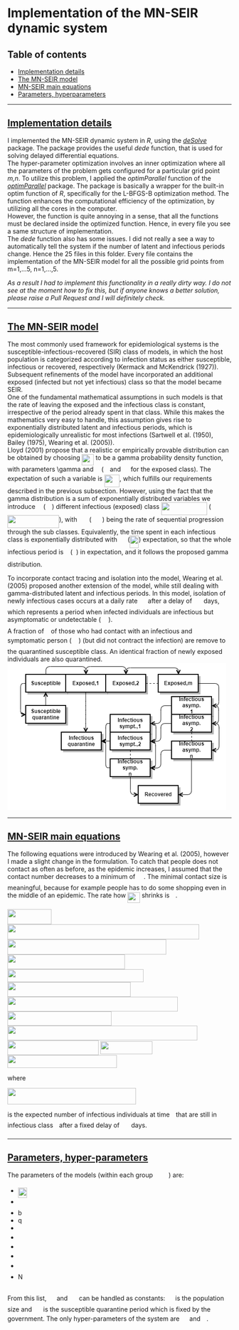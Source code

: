 # Implementation of the MN-SEIR dynamic system

## Table of contents

* [Implementation details](#implementation-details)
* [The MN-SEIR model](#the-mn-seir-model)
* [MN-SEIR main equations](#mn-seir-main-equations)
* [Parameters, hyperparameters](#parameters,_hyper-parameters)
---

## [Implementation details]()

I implemented the MN-SEIR dynamic system in *R*, using the [*deSolve*](https://cran.r-project.org/web/packages/deSolve/index.html) package. The package provides the useful *dede* function, that is used for solving delayed differential equations.
<br>
The hyper-parameter optimization involves an inner optimization where all the parameters of the problem gets configured for a particular grid point *m,n*. To utilize this problem, I applied the *optimParallel* function of the [*optimParallel*](https://cran.r-project.org/web/packages/optimParallel/index.html) package. The package is basically a wrapper for the built-in optim function of *R*, specifically for the L-BFGS-B optimization method. The function enhances the computational efficiency of the optimization, by utilizing all the cores in the computer. <br>
However, the function is quite annoying in a sense, that all the functions must be declared inside the optimized function. Hence, in every file you see a same structure of implementation. <br>
The *dede* function also has some issues. I did not really a see a way to automatically tell the system if the number of latent and infectious periods change. Hence the 25 files in this folder. Every file contains the implementation of the MN-SEIR model for all the possible grid points from m=1,...5, n=1,...,5.

*As a result I had to implement this functionality in a really dirty way. I do not see at the moment how to fix this, but if anyone knows a better solution, please raise a Pull Request and I will definitely check.*

---

## [The MN-SEIR model](https://journals.plos.org/plosmedicine/article?id=10.1371/journal.pmed.0020174)

The most commonly used framework for epidemiological systems is the susceptible-infectious-recovered (SIR) class of models, in which the host population is categorized according to infection status as either susceptible, infectious or recovered, respectively (Kermack and McKendrick (1927)). Subsequent refinements of the model have incorporated an additional exposed (infected but not yet infectious) class so that the model became SEIR.
<br>
One of the fundamental mathematical assumptions in such models is that the rate of leaving the exposed and the infectious class is constant, irrespective of the period already spent in that class. While this makes the mathematics very easy to handle, this assumption gives rise to exponentially distributed latent and infectious periods, which is epidemiologically unrealistic for most infections (Sartwell et al. (1950), Bailey (1975), Wearing et al. (2005)).
<br>
Lloyd (2001) propose that a realistic or empirically provable distribution can be obtained by choosing <img src="../svgs/bb7a14d80e3cf63b2aa80d2c30c1687a.svg?invert_in_darkmode" align=middle width=26.99209754999999pt height=24.65753399999998pt/> to be a gamma probability density function, with parameters \gamma and <img src="../svgs/55a049b8f161ae7cfeb0197d75aff967.svg?invert_in_darkmode" align=middle width=9.86687624999999pt height=14.15524440000002pt/> (<img src="../svgs/8cda31ed38c6d59d14ebefa440099572.svg?invert_in_darkmode" align=middle width=9.98290094999999pt height=14.15524440000002pt/> and <img src="../svgs/0e51a2dede42189d77627c4d742822c3.svg?invert_in_darkmode" align=middle width=14.433101099999991pt height=14.15524440000002pt/> for the exposed class). The expectation of such a variable is <img src="../svgs/662cba0b94927c67c7bd63d950d18316.svg?invert_in_darkmode" align=middle width=34.346253149999995pt height=27.77565449999998pt/>, which fulfills our requirements described in the previous subsection. However, using the fact that the gamma distribution is a sum of exponentially distributed variables we introduce <img src="../svgs/55a049b8f161ae7cfeb0197d75aff967.svg?invert_in_darkmode" align=middle width=9.86687624999999pt height=14.15524440000002pt/> (<img src="../svgs/0e51a2dede42189d77627c4d742822c3.svg?invert_in_darkmode" align=middle width=14.433101099999991pt height=14.15524440000002pt/>) different infectious (exposed) class <img src="../svgs/856f8555125e8ddd238cd12237ef4ceb.svg?invert_in_darkmode" align=middle width=103.21722344999999pt height=29.190975000000005pt/> (<img src="../svgs/0036764651a93d9ff7dec55bbaf6ebfc.svg?invert_in_darkmode" align=middle width=115.88847269999998pt height=29.190975000000005pt/>), with <img src="../svgs/fed7181182cb5881b6953d1ab10a3173.svg?invert_in_darkmode" align=middle width=19.290757199999987pt height=14.15524440000002pt/> (<img src="../svgs/49345c53ba3b754e10d9dec135705e32.svg?invert_in_darkmode" align=middle width=24.41600204999999pt height=14.15524440000002pt/>) being the rate of sequential progression through the sub classes. Equivalently, the time spent in each infectious class is exponentially distributed with <img src="../svgs/98dd3bf2c169083eb5ad9b4ae87d6d70.svg?invert_in_darkmode" align=middle width=15.738769199999997pt height=27.77565449999998pt/> (<img src="../svgs/05aa60dc24533f565795beccabbc4b07.svg?invert_in_darkmode" align=middle width=19.695159pt height=27.77565449999998pt/>) expectation, so that the whole infectious period is <img src="../svgs/52daf868b01428da25531e4b5f186c18.svg?invert_in_darkmode" align=middle width=7.612745249999997pt height=27.77565449999998pt/> (<img src="../svgs/abf732cc96ea8814962ed6d287059a11.svg?invert_in_darkmode" align=middle width=8.030309099999997pt height=27.77565449999998pt/>) in expectation, and it follows the proposed gamma distribution.


To incorporate contact tracing and isolation into the model, Wearing et al. (2005) proposed another extension of the model, while still dealing with gamma-distributed latent and infectious periods. In this model, isolation of newly infectious cases occurs at a daily rate <img src="../svgs/6fb3ad53b9c3e50139eac4c41d03389d.svg?invert_in_darkmode" align=middle width=15.27633194999999pt height=22.831056599999986pt/> after a delay of <img src="../svgs/6834db793eb4d3eefb92e28742316579.svg?invert_in_darkmode" align=middle width=18.28822049999999pt height=14.15524440000002pt/> days, which represents a period when infected individuals are infectious but asymptomatic or undetectable (<img src="../svgs/feb77772a5a378cdcd84637b317d36f3.svg?invert_in_darkmode" align=middle width=17.11196189999999pt height=22.465723500000017pt/>).
<br>
A fraction of <img src="../svgs/d5c18a8ca1894fd3a7d25f242cbe8890.svg?invert_in_darkmode" align=middle width=7.928106449999989pt height=14.15524440000002pt/> of those who had contact with an infectious and symptomatic person (<img src="../svgs/b0287aa6bdc305956f5b6eeb1d0ef2e5.svg?invert_in_darkmode" align=middle width=15.92700119999999pt height=22.465723500000017pt/>) (but did not contract the infection) are remove to the quarantined susceptible class. An identical fraction of newly exposed individuals are also quarantined.
<br>
<img src="../svgs/MN_SEIR.png?invert_in_darkmode">

---
## [MN-SEIR main equations]()
The following equations were introduced by Wearing et al. (2005), however I made a slight change in the formulation. To catch that people does not contact as often as before, as the epidemic increases, I assumed that the contact number decreases to a minimum of <img src="../svgs/575209ad9660c13e60763153293a4a53.svg?invert_in_darkmode" align=middle width=15.11042279999999pt height=22.831056599999986pt/>. The minimal contact size is meaningful, because for example people has to do some shopping even in the middle of an epidemic. The rate how <img src="../svgs/dc1df253dd3e063c495a9d1f19c5ddbf.svg?invert_in_darkmode" align=middle width=27.796893299999986pt height=24.65753399999998pt/> shrinks is <img src="../svgs/fd8be73b54f5436a5cd2e73ba9b6bfa9.svg?invert_in_darkmode" align=middle width=9.58908224999999pt height=22.831056599999986pt/>.

<img src="../svgs/39402bed7e8ecd2fada4840fece66465.svg?invert_in_darkmode" align=middle width=98.9410521pt height=33.20539859999999pt/>

<img src="../svgs/df9cc268a7dd2dd12f31129fa89b6e4f.svg?invert_in_darkmode" align=middle width=431.16313514999996pt height=33.95427420000001pt/>

<img src="../svgs/e4e690ede85203967196f612296eaaf5.svg?invert_in_darkmode" align=middle width=356.85353715pt height=33.95427420000001pt/>

<img src="../svgs/d6353363342f62758d8060bb667b308c.svg?invert_in_darkmode" align=middle width=263.99810579999996pt height=33.20539859999999pt/>

<img src="../svgs/a5b0b35a0dc2e3a19f512f13a9a5b141.svg?invert_in_darkmode" align=middle width=306.28709595pt height=29.46111299999998pt/>

<img src="../svgs/053f7e10f12ae0a73c090a9abcdad8f1.svg?invert_in_darkmode" align=middle width=276.87637889999996pt height=32.675741999999985pt/>

<img src="../svgs/78ea738232a9601c999cf9d65456950c.svg?invert_in_darkmode" align=middle width=383.15515919999996pt height=32.675741999999985pt/>

<img src="../svgs/03b5110b20b619a138f700ef0db1f4e0.svg?invert_in_darkmode" align=middle width=234.47583555pt height=32.675741999999985pt/>

<img src="../svgs/f959f5eed91000c6017765da6236e6c2.svg?invert_in_darkmode" align=middle width=426.71209680000004pt height=32.675741999999985pt/>

<img src="../svgs/2e2829344b640b819d38ae7612f2d3d5.svg?invert_in_darkmode" align=middle width=204.698109pt height=33.20539859999999pt/>

<img src="../svgs/ea42945db7f51b368c4a97f122aeeaa3.svg?invert_in_darkmode" align=middle width=117.82386329999999pt height=28.92634470000001pt/>

<img src="../svgs/e6fe29272496d9a4fca0aea9840392c3.svg?invert_in_darkmode" align=middle width=245.84684850000002pt height=28.92634470000001pt/>

where

<img src="../svgs/bdf08f00ce9bff2f86a2e7629dffddd1.svg?invert_in_darkmode" align=middle width=289.01349675pt height=36.825666900000016pt/>

is the expected number of infectious individuals at time <img src="../svgs/4f4f4e395762a3af4575de74c019ebb5.svg?invert_in_darkmode" align=middle width=5.936097749999991pt height=20.221802699999984pt/> that are still in infectious class <img src="../svgs/77a3b857d53fb44e33b53e4c8b68351a.svg?invert_in_darkmode" align=middle width=5.663225699999989pt height=21.68300969999999pt/> after a fixed delay of <img src="../svgs/6834db793eb4d3eefb92e28742316579.svg?invert_in_darkmode" align=middle width=18.28822049999999pt height=14.15524440000002pt/> days.



---
## [Parameters, hyper-parameters]()

The parameters of the models (within each group <img src="../svgs/924c2a38ef139efbe6801016f51628cd.svg?invert_in_darkmode" align=middle width=31.605860549999992pt height=14.15524440000002pt/>) are:
* <img src="../svgs/ce028a0a004b805d0985a960c34b60e4.svg?invert_in_darkmode" align=middle width=20.513758649999993pt height=22.465723500000017pt/>
* <img src="../svgs/fd8be73b54f5436a5cd2e73ba9b6bfa9.svg?invert_in_darkmode" align=middle width=9.58908224999999pt height=22.831056599999986pt/>
* b
* q
* <img src="../svgs/8cda31ed38c6d59d14ebefa440099572.svg?invert_in_darkmode" align=middle width=9.98290094999999pt height=14.15524440000002pt/>
* <img src="../svgs/11c596de17c342edeed29f489aa4b274.svg?invert_in_darkmode" align=middle width=9.423880949999988pt height=14.15524440000002pt/>
* <img src="../svgs/917b0b5c3b69af0b1d9daa049c4443da.svg?invert_in_darkmode" align=middle width=17.53863374999999pt height=14.15524440000002pt/>
* <img src="../svgs/6834db793eb4d3eefb92e28742316579.svg?invert_in_darkmode" align=middle width=18.28822049999999pt height=14.15524440000002pt/>
* <img src="../svgs/6fb3ad53b9c3e50139eac4c41d03389d.svg?invert_in_darkmode" align=middle width=15.27633194999999pt height=22.831056599999986pt/>
* N
<br>
From this list, <img src="../svgs/f9c4988898e7f532b9f826a75014ed3c.svg?invert_in_darkmode" align=middle width=14.99998994999999pt height=22.465723500000017pt/> and <img src="../svgs/917b0b5c3b69af0b1d9daa049c4443da.svg?invert_in_darkmode" align=middle width=17.53863374999999pt height=14.15524440000002pt/> can be handled as constants: <img src="../svgs/f9c4988898e7f532b9f826a75014ed3c.svg?invert_in_darkmode" align=middle width=14.99998994999999pt height=22.465723500000017pt/> is the population size and <img src="../svgs/917b0b5c3b69af0b1d9daa049c4443da.svg?invert_in_darkmode" align=middle width=17.53863374999999pt height=14.15524440000002pt/> is the susceptible quarantine period which is fixed by the government. The only hyper-parameters of the system are <img src="../svgs/0e51a2dede42189d77627c4d742822c3.svg?invert_in_darkmode" align=middle width=14.433101099999991pt height=14.15524440000002pt/> and <img src="../svgs/55a049b8f161ae7cfeb0197d75aff967.svg?invert_in_darkmode" align=middle width=9.86687624999999pt height=14.15524440000002pt/>.
